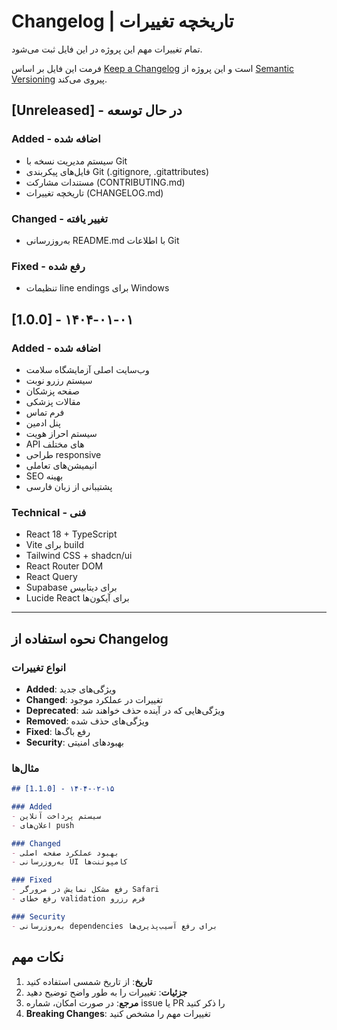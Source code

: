# Changelog | تاریخچه تغییرات

تمام تغییرات مهم این پروژه در این فایل ثبت می‌شود.

فرمت این فایل بر اساس [Keep a Changelog](https://keepachangelog.com/en/1.0.0/) است و این پروژه از [Semantic Versioning](https://semver.org/spec/v2.0.0.html) پیروی می‌کند.

## [Unreleased] - در حال توسعه

### Added - اضافه شده
- سیستم مدیریت نسخه با Git
- فایل‌های پیکربندی Git (.gitignore, .gitattributes)
- مستندات مشارکت (CONTRIBUTING.md)
- تاریخچه تغییرات (CHANGELOG.md)

### Changed - تغییر یافته
- به‌روزرسانی README.md با اطلاعات Git

### Fixed - رفع شده
- تنظیمات line endings برای Windows

## [1.0.0] - ۱۴۰۴-۰۱-۰۱

### Added - اضافه شده
- وب‌سایت اصلی آزمایشگاه سلامت
- سیستم رزرو نوبت
- صفحه پزشکان
- مقالات پزشکی
- فرم تماس
- پنل ادمین
- سیستم احراز هویت
- API های مختلف
- طراحی responsive
- انیمیشن‌های تعاملی
- SEO بهینه
- پشتیبانی از زبان فارسی

### Technical - فنی
- React 18 + TypeScript
- Vite برای build
- Tailwind CSS + shadcn/ui
- React Router DOM
- React Query
- Supabase برای دیتابیس
- Lucide React برای آیکون‌ها

---

## نحوه استفاده از Changelog

### انواع تغییرات

- **Added**: ویژگی‌های جدید
- **Changed**: تغییرات در عملکرد موجود
- **Deprecated**: ویژگی‌هایی که در آینده حذف خواهند شد
- **Removed**: ویژگی‌های حذف شده
- **Fixed**: رفع باگ‌ها
- **Security**: بهبودهای امنیتی

### مثال‌ها

```markdown
## [1.1.0] - ۱۴۰۴-۰۲-۱۵

### Added
- سیستم پرداخت آنلاین
- اعلان‌های push

### Changed
- بهبود عملکرد صفحه اصلی
- به‌روزرسانی UI کامپوننت‌ها

### Fixed
- رفع مشکل نمایش در مرورگر Safari
- رفع خطای validation فرم رزرو

### Security
- به‌روزرسانی dependencies برای رفع آسیب‌پذیری‌ها
```

## نکات مهم

1. **تاریخ**: از تاریخ شمسی استفاده کنید
2. **جزئیات**: تغییرات را به طور واضح توضیح دهید
3. **مرجع**: در صورت امکان، شماره issue یا PR را ذکر کنید
4. **Breaking Changes**: تغییرات مهم را مشخص کنید
